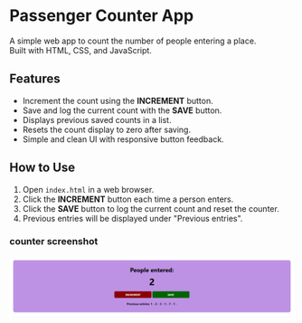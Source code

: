 # Passenger Counter App

A simple web app to count the number of people entering a place.  
Built with HTML, CSS, and JavaScript.

## Features

- Increment the count using the **INCREMENT** button.
- Save and log the current count with the **SAVE** button.
- Displays previous saved counts in a list.
- Resets the count display to zero after saving.
- Simple and clean UI with responsive button feedback.

## How to Use

1. Open `index.html` in a web browser.
2. Click the **INCREMENT** button each time a person enters.
3. Click the **SAVE** button to log the current count and reset the counter.
4. Previous entries will be displayed under "Previous entries".

### counter screenshot

![App screenshot](counter.png)
